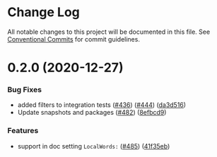 # Change Log

All notable changes to this project will be documented in this file.
See [Conventional Commits](https://conventionalcommits.org) for commit guidelines.

# 0.2.0 (2020-12-27)


### Bug Fixes

* added filters to integration tests ([#436](https://github.com/streetsidesoftware/cspell/issues/436)) ([#444](https://github.com/streetsidesoftware/cspell/issues/444)) ([da3d516](https://github.com/streetsidesoftware/cspell/commit/da3d516b102ec87d9b3c305649e3755e0ce46192))
* Update snapshots and packages ([#482](https://github.com/streetsidesoftware/cspell/issues/482)) ([8efbcd9](https://github.com/streetsidesoftware/cspell/commit/8efbcd9187898586030a53d1d7de9bdfe4a67078))


### Features

* support in doc setting `LocalWords:` ([#485](https://github.com/streetsidesoftware/cspell/issues/485)) ([41f35eb](https://github.com/streetsidesoftware/cspell/commit/41f35eb22881e0f39947f57f3d91d93c26affe8d))
